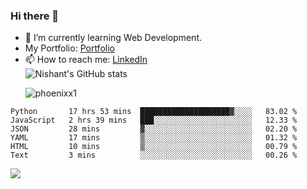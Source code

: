 ### Hi there 👋

<!--
**phoenixx1/phoenixx1** is a ✨ _special_ ✨ repository because its `README.md` (this file) appears on your GitHub profile.

Here are some ideas to get you started:

- 🔭 I’m currently working on ...
- 🌱 I’m currently learning ...
- 👯 I’m looking to collaborate on ...
- 🤔 I’m looking for help with ...
- 💬 Ask me about ...
- 📫 How to reach me: ...
- 😄 Pronouns: ...
- ⚡ Fun fact: ...
-->
- 🌱 I’m currently learning Web Development.
- My Portfolio: [Portfolio](https://phoenixx1.github.io/)
- 📫 How to reach me: [LinkedIn](https://www.linkedin.com/in/nishant-saxena-2609/)  
![Nishant's GitHub stats](https://github-readme-stats.vercel.app/api?username=phoenixx1&count_private=true)<p><img align="center" src="https://github-readme-streak-stats.herokuapp.com/?user=phoenixx1&" alt="phoenixx1" /></p>  
<!--START_SECTION:waka-->

```text
Python       17 hrs 53 mins  ████████████████████▓░░░░   83.02 %
JavaScript   2 hrs 39 mins   ███░░░░░░░░░░░░░░░░░░░░░░   12.33 %
JSON         28 mins         ▓░░░░░░░░░░░░░░░░░░░░░░░░   02.20 %
YAML         17 mins         ▒░░░░░░░░░░░░░░░░░░░░░░░░   01.32 %
HTML         10 mins         ▒░░░░░░░░░░░░░░░░░░░░░░░░   00.79 %
Text         3 mins          ░░░░░░░░░░░░░░░░░░░░░░░░░   00.26 %
```

<!--END_SECTION:waka-->

![](https://komarev.com/ghpvc/?username=phoenixx1&style=plastic)

<!-- ![Visitor Count](https://profile-counter.glitch.me/phoenixx1/count.svg) -->
